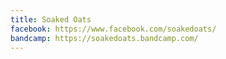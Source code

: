 ```yaml
---
title: Soaked Oats
facebook: https://www.facebook.com/soakedoats/
bandcamp: https://soakedoats.bandcamp.com/
---
```

